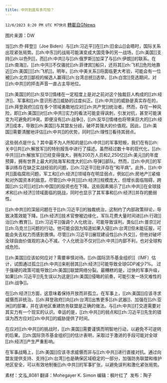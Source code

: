 ```yaml
---
title: 中共到底有多可怕？
---
```

`12/6/2023 8:20 PM UTC M7快讯` [轉載自GNews](https://gnews.org/articles/2079357)

图片来源：DW

当[[zh:乔·拜登]]（Joe Biden）与[[zh:习近平]]在[[zh:旧金山]]会晤时，国际关系出现紧张局势。[[zh:中东]]的战局可能演变成大国竞争的另一战场，[[zh:美国]]支持[[zh:以色列]]，而[[zh:中共]]与[[zh:俄罗斯]]加深了与[[zh:伊朗]]的联系。在[[zh:南海]]，[[zh:中共]]不仅骚扰[[zh:菲律宾]]船只，还将其[[zh:飞机]]危险地靠近[[zh:美国]][[zh:飞机]]。明年，[[zh:中美关系]]将面临更大考验，可能会有一位被[[zh:北京]]鄙视的候选人赢得[[zh:台湾总统]]选举。[[zh:白宫]]竞选期间，对[[zh:中共]]的抨击声音一直占主导地位。

[[zh:美国]]的[[zh:反华]]情绪在一定程度上是对之前对这个独裁巨人构成的[[zh:经济]]、军事和[[zh:意识形态]]威胁的过度纠正。[[zh:中共]]的威胁是真实存在的，[[zh:拜登政府]]应在多个领域勇敢地应对[[zh:共产党]]统治者。然而，存在一种风险，即[[zh:美国]]对[[zh:中共]]实力的看法可能变得讽刺，引发对抗，甚至可能演变为可避免的冲突。即便没有[[zh:战争]]，[[zh:反华]]情绪也将带来巨大的[[zh:经济]]成本，导致[[zh:美国]]与其盟友分歧，破坏其强大的价值观。因此，[[zh:美国]]需要清醒地评估[[zh:中共]]的优势，同时[[zh:理性]]看待其弱点。

这些弱点是什么？其中最不为人所知的是[[zh:中共]]的军事短板，我们在有[[zh:关中]]共[[zh:解放军]]的特别报告中进行了描述。虽然经过数十年的现代化，[[zh:中共]][[zh:解放军]]已经变得强大，拥有200万人员和2,250亿[[zh:美元]]的年度预算，拥有世界上最大的陆海军和庞大的[[zh:导弹]]部队。然而，[[zh:中共]]的军事训练存在缺乏实战经验的问题，[[zh:习近平]]批评存在“和平病”。此外，[[zh:中共]]面临腐败问题，军工和[[zh:经济]]领域存在明显弱点，例如[[zh:房地产]]紧缩和对外国资本的敌意。尽管[[zh:中共]][[zh:经济]]规模庞大，但增长面临阻碍，跨国[[zh:公司]]对[[zh:中国]]的投资也在下降。这些因素揭示了[[zh:中共]]在全球技术和[[zh:经济]]领域面临的挑战，同时也显示了其军事和[[zh:经济]]并存的脆弱性。

[[zh:中共]]的深层问题在于[[zh:习近平]]的独裁统治，这制约了内部政策辩论，导致决策效能下降。[[zh:经济]]技术官僚被边缘化，军队花费大量时间进[[zh:行政]]治[[zh:教育]]。[[zh:习近平]]强调个人化统治，可能导致误判，类似[[zh:普京]]对[[zh:乌克兰]]问题的行动。他可能会因为知道如果入侵[[zh:台湾]]但未能征服，可能会失去权力而感到畏惧。尽管[[zh:习近平]]展现建设性[[zh:外交]]，但他对破坏全球自由价值观的决心不减。个人化统治不仅对[[zh:中共]]内部不利，也对全球构成危险。

[[zh:美国]]应该如何应对？需要审慎对待。[[zh:国际货币基金组织]]（IMF）估计，试图通过孤立[[zh:中共]]来削弱其[[zh:经济]]可能导致全球GDP减少7%。 过于强硬的政策可能导致[[zh:美国]]联盟网络分裂。最糟糕的是，过快的军事升级，如果[[zh:习近平]]先生误以为这是[[zh:美国]]侵略的前奏，可能引发一场灾难性的[[zh:战争]]。 

在[[zh:经济]]方面，这意味着保持开放而非孤立。在军事上，[[zh:美国]]应该寻求威慑而非统治。[[zh:拜登政府]]向[[zh:台湾]]出售更多[[zh:武器]]、加强在[[zh:亚洲]]的部署，并在该地区重建防务联盟是正确的做法。与[[zh:中共]]打交道需要对其实力有一个现实的认识。幸运的是，[[zh:中共]]的弱点和[[zh:习近平]]先生的错误为西方应对[[zh:中共]]的威胁提供了时间。

在应对[[zh:中共]]的挑战时，[[zh:美国]]需要谨慎而明智地行动，以避免不可逆转的后果。[[zh:国际货币基金组织]]的估计表明，采取过于激进的手段可能对全球[[zh:经济]]产生严重影响。

在军事战略上，[[zh:美国]]应该寻求威慑而非与[[zh:中共]]进行直接对抗。通过向盟友提供支持、支持[[zh:台湾]]也是确保区域稳定的一部分，加强防务联盟和维护地区安全，可以有效地制衡[[zh:中共]]的军事扩张，以避免误判和激化紧张局势。

    
素材：文泓_8081  翻译：Mohegayer K. Simon  编辑：枫叶红了   发布：陶子


